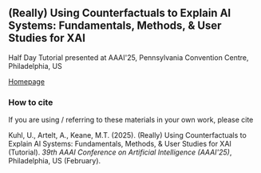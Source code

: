 ## (Really) Using Counterfactuals to Explain AI Systems: Fundamentals, Methods, & User Studies for XAI

Half Day Tutorial presented at AAAI'25, Pennsylvania Convention Centre, Philadelphia, US

[Homepage](https://sites.google.com/view/cfe-tutorial-aaai-25/startseite)

### How to cite

If you are using / referring to these materials in your own work, please cite 

Kuhl, U., Artelt, A., Keane, M.T. (2025). (Really) Using Counterfactuals to Explain AI Systems: Fundamentals, Methods, & User Studies for XAI (Tutorial).
*39th AAAI Conference on Artificial Intelligence (AAAI'25)*, Philadelphia, US (February).
